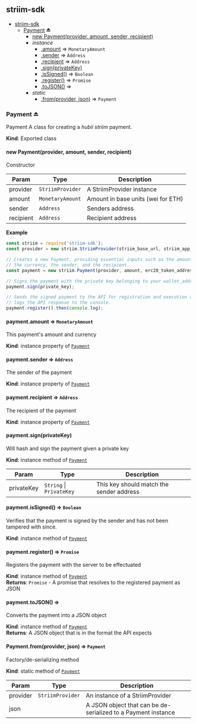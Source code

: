<a name="module_striim-sdk"></a>

## striim-sdk

* [striim-sdk](#module_striim-sdk)
    * [Payment](#exp_module_striim-sdk--Payment) ⏏
        * [new Payment(provider, amount, sender, recipient)](#new_module_striim-sdk--Payment_new)
        * _instance_
            * [.amount](#module_striim-sdk--Payment+amount) ⇒ <code>MonetaryAmount</code>
            * [.sender](#module_striim-sdk--Payment+sender) ⇒ <code>Address</code>
            * [.recipient](#module_striim-sdk--Payment+recipient) ⇒ <code>Address</code>
            * [.sign(privateKey)](#module_striim-sdk--Payment+sign)
            * [.isSigned()](#module_striim-sdk--Payment+isSigned) ⇒ <code>Boolean</code>
            * [.register()](#module_striim-sdk--Payment+register) ⇒ <code>Promise</code>
            * [.toJSON()](#module_striim-sdk--Payment+toJSON) ⇒
        * _static_
            * [.from(provider, json)](#module_striim-sdk--Payment.from) ⇒ <code>Payment</code>

<a name="exp_module_striim-sdk--Payment"></a>

### Payment ⏏
Payment
A class for creating a _hubii striim_ payment.

**Kind**: Exported class  
<a name="new_module_striim-sdk--Payment_new"></a>

#### new Payment(provider, amount, sender, recipient)
Constructor


| Param | Type | Description |
| --- | --- | --- |
| provider | <code>StriimProvider</code> | A StriimProvider instance |
| amount | <code>MonetaryAmount</code> | Amount in base units (wei for ETH) |
| sender | <code>Address</code> | Senders address |
| recipient | <code>Address</code> | Recipient address |

**Example**  
```js
const striim = require('striim-sdk');
const provider = new striim.StriimProvider(striim_base_url, striim_app_id, striim_app_secret);

// Creates a new Payment, providing essential inputs such as the amount,
// the currency, the sender, and the recipient.
const payment = new striim.Payment(provider, amount, erc20_token_address, wallet_address, recipient_address);

// Signs the payment with the private key belonging to your wallet_address.
payment.sign(private_key);

// Sends the signed payment to the API for registration and execution and
// logs the API response to the console.
payment.register().then(console.log);
```
<a name="module_striim-sdk--Payment+amount"></a>

#### payment.amount ⇒ <code>MonetaryAmount</code>
This payment's amount and currency

**Kind**: instance property of [<code>Payment</code>](#exp_module_striim-sdk--Payment)  
<a name="module_striim-sdk--Payment+sender"></a>

#### payment.sender ⇒ <code>Address</code>
The sender of the payment

**Kind**: instance property of [<code>Payment</code>](#exp_module_striim-sdk--Payment)  
<a name="module_striim-sdk--Payment+recipient"></a>

#### payment.recipient ⇒ <code>Address</code>
The recipient of the payment

**Kind**: instance property of [<code>Payment</code>](#exp_module_striim-sdk--Payment)  
<a name="module_striim-sdk--Payment+sign"></a>

#### payment.sign(privateKey)
Will hash and sign the payment given a private key

**Kind**: instance method of [<code>Payment</code>](#exp_module_striim-sdk--Payment)  

| Param | Type | Description |
| --- | --- | --- |
| privateKey | <code>String</code> \| <code>PrivateKey</code> | This key should match the sender address |

<a name="module_striim-sdk--Payment+isSigned"></a>

#### payment.isSigned() ⇒ <code>Boolean</code>
Verifies that the payment is signed by the sender and has not been
tampered with since.

**Kind**: instance method of [<code>Payment</code>](#exp_module_striim-sdk--Payment)  
<a name="module_striim-sdk--Payment+register"></a>

#### payment.register() ⇒ <code>Promise</code>
Registers the payment with the server to be effectuated

**Kind**: instance method of [<code>Payment</code>](#exp_module_striim-sdk--Payment)  
**Returns**: <code>Promise</code> - A promise that resolves to the registered payment as JSON  
<a name="module_striim-sdk--Payment+toJSON"></a>

#### payment.toJSON() ⇒
Converts the payment into a JSON object

**Kind**: instance method of [<code>Payment</code>](#exp_module_striim-sdk--Payment)  
**Returns**: A JSON object that is in the format the API expects  
<a name="module_striim-sdk--Payment.from"></a>

#### Payment.from(provider, json) ⇒ <code>Payment</code>
Factory/de-serializing method

**Kind**: static method of [<code>Payment</code>](#exp_module_striim-sdk--Payment)  

| Param | Type | Description |
| --- | --- | --- |
| provider | <code>StriimProvider</code> | An instance of a StriimProvider |
| json |  | A JSON object that can be de-serialized to a Payment instance |

